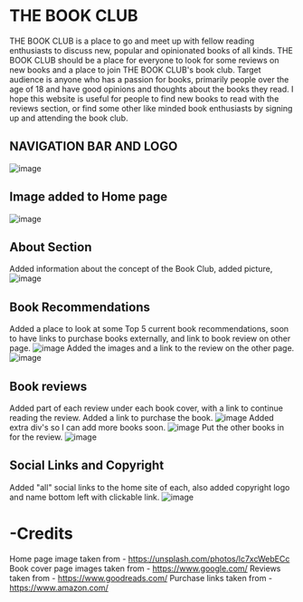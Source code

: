 # THE BOOK CLUB
THE BOOK CLUB is a place to go and meet up with fellow reading enthusiasts to discuss new, popular and opinionated books of all kinds. THE BOOK CLUB should be a place for everyone to look for some reviews on new books and a place to join THE BOOK CLUB's book club. Target audience is anyone who has a passion for books, primarily people over the age of 18 and have good opinions and thoughts about the books they read. I hope this website is useful for people to find new books to read with the reviews section, or find some other like minded book enthusiasts by signing up and attending the book club.

## NAVIGATION BAR AND LOGO
![image](https://user-images.githubusercontent.com/87777851/129883296-9ed6621c-b640-4f6a-95fe-5e9e1d248ef3.png)

## Image added to Home page
![image](https://user-images.githubusercontent.com/87777851/130059994-27850b3f-70f6-48c8-bf34-88fb950ffba1.png)


## About Section
Added information about the concept of the Book Club, added picture,
![image](https://user-images.githubusercontent.com/87777851/130066853-a8eb0e36-f853-4a21-aac3-1d4710d3c91a.png)

## Book Recommendations
Added a place to look at some Top 5 current book recommendations, soon to have links to purchase books externally, and link to book review on other page.
![image](https://user-images.githubusercontent.com/87777851/130066952-119a486c-1dcc-4853-b2d6-335af2b19056.png)
Added the images and a link to the review on the other page.
![image](https://user-images.githubusercontent.com/87777851/130338868-c6a29b27-5e0e-4aa9-8ae5-48dce7847e20.png)

## Book reviews
Added part of each review under each book cover, with a link to continue reading the review. Added a link to purchase the book.
![image](https://user-images.githubusercontent.com/87777851/130338898-6e30a85e-1465-4fe4-a3d9-f12b251b1af4.png)
Added extra div's so I can add more books soon.
![image](https://user-images.githubusercontent.com/87777851/130338906-5ce765b2-ecbc-4174-8880-00a92106e9ed.png)
Put the other books in for the review.
![image](https://user-images.githubusercontent.com/87777851/131216672-d6617835-e682-4278-a503-6436c8b18ca4.png)



## Social Links and Copyright
Added "all" social links to the home site of each, also added copyright logo and name bottom left with clickable link.
![image](https://user-images.githubusercontent.com/87777851/130067037-aca72956-1c63-449e-89b8-dd9230822baf.png)


# -Credits
Home page image taken from - https://unsplash.com/photos/lc7xcWebECc
Book cover page images taken from - https://www.google.com/
Reviews taken from - https://www.goodreads.com/
Purchase links taken from - https://www.amazon.com/
